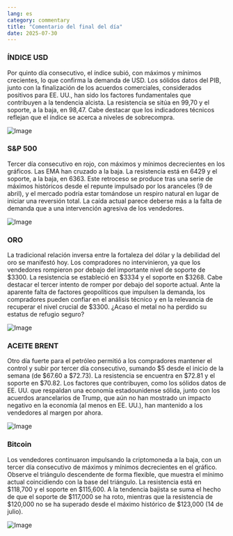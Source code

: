 ```yaml
---
lang: es
category: commentary
title: "Comentario del final del día"
date: 2025-07-30
---
```


### ÍNDICE USD

Por quinto día consecutivo, el índice subió, con máximos y mínimos crecientes, lo que confirma la demanda de USD. Los sólidos datos del PIB, junto con la finalización de los acuerdos comerciales, considerados positivos para EE. UU., han sido los factores fundamentales que contribuyen a la tendencia alcista. La resistencia se sitúa en 99,70 y el soporte, a la baja, en 98,47. Cabe destacar que los indicadores técnicos reflejan que el índice se acerca a niveles de sobrecompra.

![Image](https://markleighedu.github.io/img/Jul-2025/30-Jul-2025/usdindex.jpg)

### S&P 500

Tercer día consecutivo en rojo, con máximos y mínimos decrecientes en los gráficos. Las EMA han cruzado a la baja. La resistencia está en 6429 y el soporte, a la baja, en 6363. Este retroceso se produce tras una serie de máximos históricos desde el repunte impulsado por los aranceles (9 de abril), y el mercado podría estar tomándose un respiro natural en lugar de iniciar una reversión total. La caída actual parece deberse más a la falta de demanda que a una intervención agresiva de los vendedores.

![Image](https://markleighedu.github.io/img/Jul-2025/30-Jul-2025/sp500.jpg)

### ORO

La tradicional relación inversa entre la fortaleza del dólar y la debilidad del oro se manifestó hoy. Los compradores no intervinieron, ya que los vendedores rompieron por debajo del importante nivel de soporte de $3300. La resistencia se estableció en $3334 y el soporte en $3268. Cabe destacar el tercer intento de romper por debajo del soporte actual. Ante la aparente falta de factores geopolíticos que impulsen la demanda, los compradores pueden confiar en el análisis técnico y en la relevancia de recuperar el nivel crucial de $3300. ¿Acaso el metal no ha perdido su estatus de refugio seguro?

![Image](https://markleighedu.github.io/img/Jul-2025/30-Jul-2025/gold.jpg)

### ACEITE BRENT

Otro día fuerte para el petróleo permitió a los compradores mantener el control y subir por tercer día consecutivo, sumando $5 desde el inicio de la semana (de $67.60 a $72.73). La resistencia se encuentra en $72.81 y el soporte en $70.82. Los factores que contribuyen, como los sólidos datos de EE. UU. que respaldan una economía estadounidense sólida, junto con los acuerdos arancelarios de Trump, que aún no han mostrado un impacto negativo en la economía (al menos en EE. UU.), han mantenido a los vendedores al margen por ahora.

![Image](https://markleighedu.github.io/img/Jul-2025/30-Jul-2025/brentoil.jpg)

### Bitcoin

Los vendedores continuaron impulsando la criptomoneda a la baja, con un tercer día consecutivo de máximos y mínimos decrecientes en el gráfico. Observe el triángulo descendente de forma flexible, que muestra el mínimo actual coincidiendo con la base del triángulo. La resistencia está en $118,700 y el soporte en $115,600. A la tendencia bajista se suma el hecho de que el soporte de $117,000 se ha roto, mientras que la resistencia de $120,000 no se ha superado desde el máximo histórico de $123,000 (14 de julio).

![Image](https://markleighedu.github.io/img/Jul-2025/30-Jul-2025/bitcoin.jpg)

